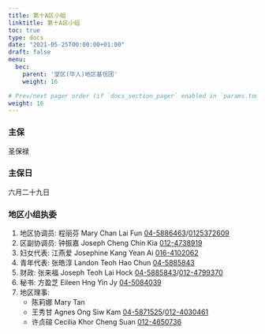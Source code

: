 ```yaml
---
title: 第十A区小组
linktitle: 第十A区小组
toc: true
type: docs
date: "2021-05-25T00:00:00+01:00"
draft: false
menu:
  bec:
    parent: '堂区(华人)地区基信团'
    weight: 16

# Prev/next pager order (if `docs_section_pager` enabled in `params.toml`)
weight: 16
---
```


### 主保
圣保禄

### 主保日
六月二十九日

### 地区小组执委
1. 地区协调员: 程丽芬 Mary Chan Lai Fun [04-5886463](tel:045886463)/[0125372609](tel:0125372609)
2. 区副协调员: 钟振嘉 Joseph Cheng Chin Kia [012-4738919](tel:0124738919)
3. 妇女代表: 江燕爱 Josephine Kang Yean Ai [016-4102062](tel:0164102062)
4. 青年代表: 张皓淳 Landon Teoh Hao Chun [04-5885843](tel:045885843)
5. 财政: 张来福 Joseph Teoh Lai Hock [04-5885843](tel:045885843)/[012-4799370](tel:0124799370)  
6. 秘书: 方盈芝 Eileen Hng Yin Jy [04-5084039](tel:045084039)
7. 地区理事:
   - 陈莉娜 Mary Tan
   - 王秀甘 Agnes Ong Siw Kam [04-5871525](tel:045871525)/[012-4030461](tel:0124030461)
   - 许贞碹 Cecilia Khor Cheng Suan [012-4650736](tel:0124650736)
